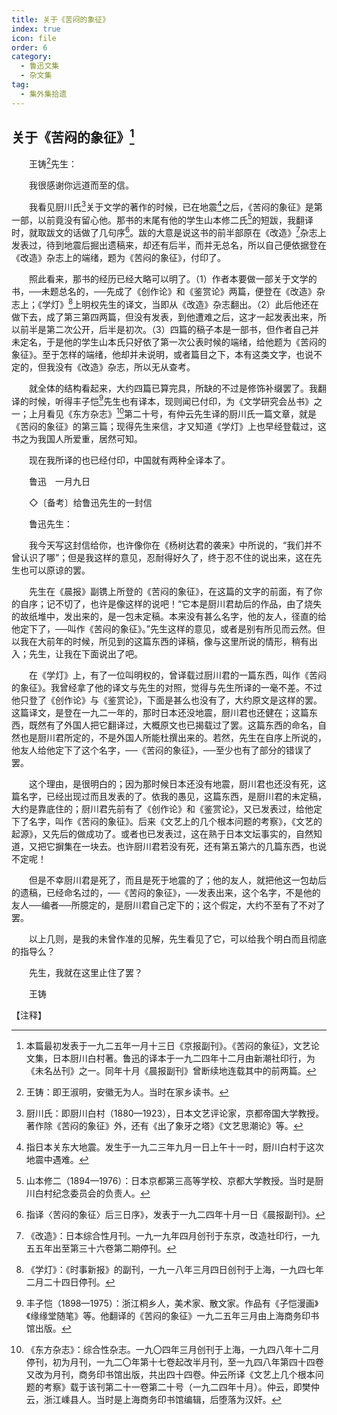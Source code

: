 ```yaml
---
title: 关于《苦闷的象征》
index: true
icon: file
order: 6
category:
  - 鲁迅文集
  - 杂文集
tag:  
  - 集外集拾遗
---
```


## 关于《苦闷的象征》[^①]

　　王铸[^②]先生：

　　我很感谢你远道而至的信。

　　我看见厨川氏[^③]关于文学的著作的时候，已在地震[^④]之后，《苦闷的象征》是第一部，以前竟没有留心他。那书的末尾有他的学生山本修二氏[^⑤]的短跋，我翻译时，就取跋文的话做了几句序[^⑥]。跋的大意是说这书的前半部原在《改造》[^⑦]杂志上发表过，待到地震后掘出遗稿来，却还有后半，而并无总名，所以自己便依据登在《改造》杂志上的端绪，题为《苦闷的象征》，付印了。

　　照此看来，那书的经历已经大略可以明了。（1）作者本要做一部关于文学的书，──未题总名的，──先成了《创作论》和《鉴赏论》两篇，便登在《改造》杂志上；《学灯》[^⑧]上明权先生的译文，当即从《改造》杂志翻出。（2）此后他还在做下去，成了第三第四两篇，但没有发表，到他遭难之后，这才一起发表出来，所以前半是第二次公开，后半是初次。（3）四篇的稿子本是一部书，但作者自己并未定名，于是他的学生山本氏只好依了第一次公表时候的端绪，给他题为《苦闷的象征》。至于怎样的端绪，他却并未说明，或者篇目之下，本有这类文字，也说不定的，但我没有《改造》杂志，所以无从查考。

　　就全体的结构看起来，大约四篇已算完具，所缺的不过是修饰补缀罢了。我翻译的时候，听得丰子恺[^⑨]先生也有译本，现则闻已付印，为《文学研究会丛书》之一；上月看见《东方杂志》[^⑩]第二十号，有仲云先生译的厨川氏一篇文章，就是《苦闷的象征》的第三篇；现得先生来信，才又知道《学灯》上也早经登载过，这书之为我国人所爱重，居然可知。

　　现在我所译的也已经付印，中国就有两种全译本了。

　　鲁迅　一月九日

　　◇〔备考〕给鲁迅先生的一封信

　　鲁迅先生：

　　我今天写这封信给你，也许像你在《杨树达君的袭来》中所说的，“我们并不曾认识了哪”；但是我这样的意见，忍耐得好久了，终于忍不住的说出来，这在先生也可以原谅的罢。

　　先生在《晨报》副镌上所登的《苦闷的象征》，在这篇的文字的前面，有了你的自序；记不切了，也许是像这样的说吧！“它本是厨川君劫后的作品，由了烧失的故纸堆中，发出来的，是一包未定稿。本来没有甚么名字，他的友人，径直的给他定下了，──叫作《苦闷的象征》。”先生这样的意见，或者是别有所见而云然。但以我在大前年的时候，所见到的这篇东西的译稿，像与这里所说的情形，稍有出入；先生，让我在下面说出了吧。

　　在《学灯》上，有了一位叫明权的，曾译载过厨川君的一篇东西，叫作《苦闷的象征》。我曾经拿了他的译文与先生的对照，觉得与先生所译的一毫不差。不过他只登了《创作论》与《鉴赏论》，下面是甚么也没有了，大约原文是这样的罢。这篇译文，是登在一九二一年的，那时日本还没地震，厨川君也还健在；这篇东西，既然有了外国人把它翻译过，大概原文也已揭载过了罢。这篇东西的命名，自然也是厨川君所定的，不是外国人所能杜撰出来的。若然，先生在自序上所说的，他友人给他定下了这个名字，──《苦闷的象征》，──至少也有了部分的错误了罢。

　　这个理由，是很明白的；因为那时候日本还没有地震，厨川君也还没有死，这篇名字，已经出现过而且发表的了。依我的愚见，这篇东西，是厨川君的未定稿，大约是靠底住的；厨川君先前有了《创作论》和《鉴赏论》，又已发表过，给他定下了名字，叫作《苦闷的象征》。后来《文艺上的几个根本问题的考察》，《文艺的起源》，又先后的做成功了。或者也已发表过，这在熟于日本文坛事实的，自然知道，又把它摒集在一块去。也许厨川君若没有死，还有第五第六的几篇东西，也说不定呢！

　　但是不幸厨川君是死了，而且是死于地震的了；他的友人，就把他这一包劫后的遗稿，已经命名过的，──《苦闷的象征》，──发表出来，这个名字，不是他的友人──编者──所臆定的，是厨川君自己定下的；这个假定，大约不至有了不对了罢。

　　以上几则，是我的未曾作准的见解，先生看见了它，可以给我个明白而且彻底的指导么？

　　先生，我就在这里止住了罢？

　　王铸

【注释】

[^①]: 本篇最初发表于一九二五年一月十三日《京报副刊》。《苦闷的象征》，文艺论文集，日本厨川白村著。鲁迅的译本于一九二四年十二月由新潮社印行，为《未名丛刊》之一。同年十月《晨报副刊》曾断续地连载其中的前两篇。

[^②]: 王铸：即王淑明，安徽无为人。当时在家乡读书。

[^③]: 厨川氏：即厨川白村（1880—1923），日本文艺评论家，京都帝国大学教授。著作除《苦闷的象征》外，还有《出了象牙之塔》《文艺思潮论》等。

[^④]: 指日本关东大地震。发生于一九二三年九月一日上午十一时，厨川白村于这次地震中遇难。

[^⑤]: 山本修二（1894—1976）：日本京都第三高等学校、京都大学教授。当时是厨川白村纪念委员会的负责人。

[^⑥]: 指译〈苦闷的象征〉后三日序》，发表于一九二四年十月一日《晨报副刊》。

[^⑦]: 《改造》：日本综合性月刊。一九一九年四月创刊于东京，改造社印行，一九五五年出至第三十六卷第二期停刊。

[^⑧]: 《学灯》：《时事新报》的副刊，一九一八年三月四日创刊于上海，一九四七年二月二十四日停刊。

[^⑨]: 丰子恺（1898—1975）：浙江桐乡人，美术家、散文家。作品有《子恺漫画》《缘缘堂随笔》等。他翻译的《苦闷的象征》一九二五年三月由上海商务印书馆出版。

[^⑩]: 《东方杂志》：综合性杂志。一九〇四年三月创刊于上海，一九四八年十二月停刊，初为月刊，一九二〇年第十七卷起改半月刊，至一九四八年第四十四卷又改为月刊，商务印书馆出版，共出四十四卷。仲云所译《文艺上几个根本问题的考察》载于该刊第二十一卷第二十号（一九二四年十月）。仲云，即樊仲云，浙江嵊县人。当时是上海商务印书馆编辑，后堕落为汉奸。

